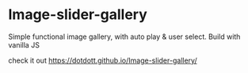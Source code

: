 # Image-slider-gallery
Simple functional image gallery, with auto play &amp; user select. Build with vanilla JS

check it out
https://dotdott.github.io/Image-slider-gallery/
